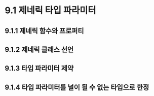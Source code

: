 # 9.1 제네릭 타입 파라미터
## 9.1.1 제네릭 함수와 프로퍼티
## 9.1.2 제네릭 클래스 선언
## 9.1.3 타입 파라미터 제약
## 9.1.4 타입 파라미터를 널이 될 수 없는 타입으로 한정



